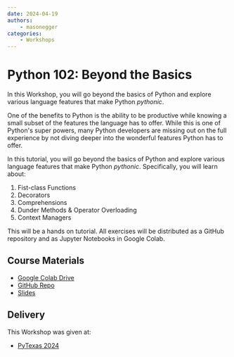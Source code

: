 ```yaml
---
date: 2024-04-19
authors:
    - masonegger
categories:
    - Workshops
---
```


# Python 102: Beyond the Basics

In this Workshop, you will go beyond the basics of Python and explore various language features that make Python _pythonic_. 


<!-- more -->

One of the benefits to Python is the ability to be productive while knowing a 
small subset of the features the language has to offer. While this is one of Python's
super powers, many Python developers are missing out on the full experience by not
diving deeper into the wonderful features Python has to offer. 

In this tutorial, you will go beyond the basics of Python and explore various language
features that make Python _pythonic_. Specifically, you will learn about:

1. Fist-class Functions
1. Decorators
1. Comprehensions
1. Dunder Methods & Operator Overloading
1. Context Managers

This will be a hands on tutorial. All exercises will be distributed as a GitHub
repository and as Jupyter Notebooks in Google Colab. 

## Course Materials

* [Google Colab Drive](https://drive.google.com/drive/u/0/folders/1GQGgucy2lomEbEXRdxozWiBI9xpqE5DD)
* [GitHub Repo](https://github.com/MasonEgger-Edu/python-102)
* [Slides](../assets/docs/python-102-slides.pdf)

## Delivery

This Workshop was given at:

* [PyTexas 2024](https://www.pytexas.org/2024/schedule/tutorials/#python-102-beyond-the-basics)